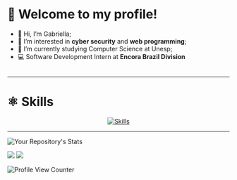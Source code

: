 # 🚀 Welcome to my profile!
- 👋 Hi, I’m Gabriella;
- 👀 I’m interested in **cyber security** and **web programming**;
- 🌱 I’m currently studying Computer Science at Unesp;
- :computer: Software Development Intern at **Encora Brazil Division**<br/><br/>

---

# ⚛️ Skills

<div align="center">
  <a href="https://skillicons.dev">
    <img src="https://skillicons.dev/icons?i=git,vscode,javascript,typescript,css,html,react,angular,tailwind,sass,nodejs,vite,express,figma,linux,postman,bootstrap,mongodb,postgres,aws,c,py,java,php,wordpress,vim" alt="Skills"/>
  </a>
</div>

---

![Your Repository's Stats](https://github-readme-stats.vercel.app/api/top-langs/?username=lady-gabs&theme=midnight-purple)

<div>
  <a href="https://www.linkedin.com/in/gabriella-alves-de-oliveira-9267271b8/" target="_blank"><img src="https://img.shields.io/badge/-LinkedIn-%230077B5?style=for-the-badge&logo=linkedin&logoColor=white" target="_blank"></a>
  <a href = "mailto:oliveira.gabriellaalves@gmail.com"><img src="https://img.shields.io/badge/-Gmail-%23333?style=for-the-badge&logo=gmail&logoColor=white" target="_blank">    </a>
</div>

![Profile View Counter](https://komarev.com/ghpvc/?username=lady-gabs)
